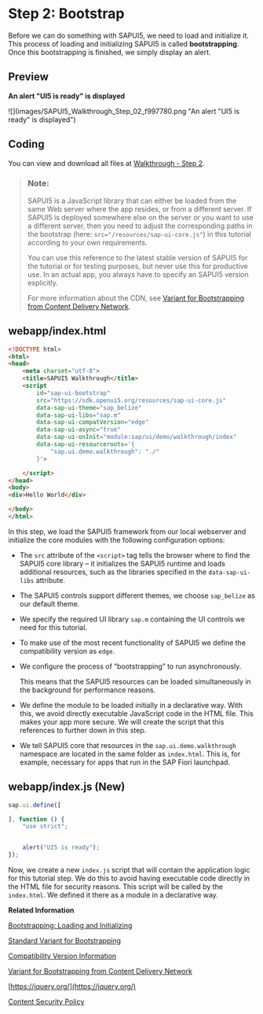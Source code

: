 <!-- loiofe12df2e338e43598977d09f3d191b7b -->

# Step 2: Bootstrap

Before we can do something with SAPUI5, we need to load and initialize it. This process of loading and initializing SAPUI5 is called **bootstrapping**. Once this bootstrapping is finished, we simply display an alert.



## Preview

  
  
**An alert "UI5 is ready" is displayed**

![](images/SAPUI5_Walkthrough_Step_02_f997780.png "An alert "UI5 is ready" is displayed")



## Coding

You can view and download all files at [Walkthrough - Step 2](https://ui5.sap.com/#/entity/sap.m.tutorial.walkthrough/sample/sap.m.tutorial.walkthrough.02).

> ### Note:  
> SAPUI5 is a JavaScript library that can either be loaded from the same Web server where the app resides, or from a different server. If SAPUI5 is deployed somewhere else on the server or you want to use a different server, then you need to adjust the corresponding paths in the bootstrap \(here: `src="/resources/sap-ui-core.js"`\) in this tutorial according to your own requirements.
> 
> You can use this reference to the latest stable version of SAPUI5 for the tutorial or for testing purposes, but never use this for productive use. In an actual app, you always have to specify an SAPUI5 version explicitly.
> 
> For more information about the CDN, see [Variant for Bootstrapping from Content Delivery Network](../04_Essentials/variant-for-bootstrapping-from-content-delivery-network-2d3eb2f.md).



## webapp/index.html

```html
<!DOCTYPE html>
<html>
<head>
	<meta charset="utf-8">
	<title>SAPUI5 Walkthrough</title>
	<script
		id="sap-ui-bootstrap"
		src="https://sdk.openui5.org/resources/sap-ui-core.js"
		data-sap-ui-theme="sap_belize"
		data-sap-ui-libs="sap.m"
		data-sap-ui-compatVersion="edge"
		data-sap-ui-async="true"
		data-sap-ui-onInit="module:sap/ui/demo/walkthrough/index"
		data-sap-ui-resourceroots='{
			"sap.ui.demo.walkthrough": "./"
		}'>

	</script>
</head>
<body>
<div>Hello World</div>

</body>
</html>
```

In this step, we load the SAPUI5 framework from our local webserver and initialize the core modules with the following configuration options:

-   The `src` attribute of the `<script>` tag tells the browser where to find the SAPUI5 core library – it initializes the SAPUI5 runtime and loads additional resources, such as the libraries specified in the `data-sap-ui-libs` attribute.

-   The SAPUI5 controls support different themes, we choose `sap_belize` as our default theme.

-   We specify the required UI library `sap.m` containing the UI controls we need for this tutorial.

-   To make use of the most recent functionality of SAPUI5 we define the compatibility version as `edge`.

-   We configure the process of “bootstrapping” to run asynchronously.

    This means that the SAPUI5 resources can be loaded simultaneously in the background for performance reasons.

-   We define the module to be loaded initially in a declarative way. With this, we avoid directly executable JavaScript code in the HTML file. This makes your app more secure. We will create the script that this references to further down in this step.
-   We tell SAPUI5 core that resources in the `sap.ui.demo.walkthrough` namespace are located in the same folder as `index.html`. This is, for example, necessary for apps that run in the SAP Fiori launchpad.




<a name="loiofe12df2e338e43598977d09f3d191b7b__section_ks2_1bv_xfb"/>

## webapp/index.js \(New\)

```js
sap.ui.define([

], function () {
	"use strict";


	alert("UI5 is ready");
});

```

Now, we create a new `index.js` script that will contain the application logic for this tutorial step. We do this to avoid having executable code directly in the HTML file for security reasons. This script will be called by the `index.html`. We defined it there as a module in a declarative way.

**Related Information**  


[Bootstrapping: Loading and Initializing](../04_Essentials/bootstrapping-loading-and-initializing-a04b0d1.md "To use SAPUI5 features in your HTML page, you have to load and initialize the SAPUI5 library.")

[Standard Variant for Bootstrapping](../04_Essentials/standard-variant-for-bootstrapping-91f1f45.md "The standard variant for bootstrapping loads all JavaScript modules of a library in advance with one single request for performance reasons.")

[Compatibility Version Information](../04_Essentials/compatibility-version-information-9feb96d.md "Compatibility version flags allow applications to react to incompatible changes in SAPUI5.")

[Variant for Bootstrapping from Content Delivery Network](../04_Essentials/variant-for-bootstrapping-from-content-delivery-network-2d3eb2f.md "SAPUI5 can either be loaded locally with a relative path from an SAP Web server or externally from a Content Delivery Network (CDN).")

[https://jquery.org/](https://jquery.org/)

[Content Security Policy](../05_Developing_Apps/content-security-policy-fe1a6db.md "Content Security Policy (CSP) adds an additional layer of security that can detect and mitigate certain types of attacks, such as cross-site scripting and data injection.")

